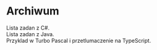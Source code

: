 # Archiwum
  
Lista zadan z C#. <br />
Lista zadan z Java.  
Przyklad w Turbo Pascal i przetlumaczenie na TypeScript.  
